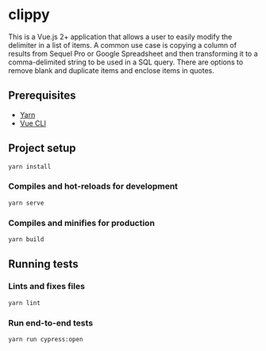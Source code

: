 # clippy

This is a Vue.js 2+ application that allows a user to easily modify the delimiter in a list of items.
A common use case is copying a column of results from Sequel Pro or Google Spreadsheet and then
transforming it to a comma-delimited string to be used in a SQL query. There are options to remove
blank and duplicate items and enclose items in quotes.

## Prerequisites

- [Yarn](https://classic.yarnpkg.com/en/)
- [Vue CLI](https://cli.vuejs.org/)

## Project setup
```
yarn install
```

### Compiles and hot-reloads for development
```
yarn serve
```

### Compiles and minifies for production
```
yarn build
```

## Running tests

### Lints and fixes files
```
yarn lint
```

### Run end-to-end tests
```
yarn run cypress:open
```
